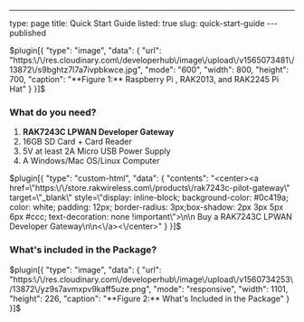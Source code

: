 ---
type: page
title: Quick Start Guide
listed: true
slug: quick-start-guide
---published

$plugin[{
    "type": "image",
    "data": {
        "url": "https:\/\/res.cloudinary.com\/developerhub\/image\/upload\/v1565073481\/13872\/s9bghtz7l7a7ivpbkwce.jpg",
        "mode": "600",
        "width": 800,
        "height": 700,
        "caption": "**Figure 1:** Raspberry Pi , RAK2013, and RAK2245 Pi Hat"
    }
}]$

### What do you need?

1. **RAK7243C LPWAN Developer Gateway**
2. 16GB SD Card + Card Reader
3. 5V at least 2A Micro USB Power Supply
4. A Windows/Mac OS/Linux Computer

$plugin[{
    "type": "custom-html",
    "data": {
        "contents": "<center><a href=\"https:\/\/store.rakwireless.com\/products\/rak7243c-pilot-gateway\" target=\"_blank\" style=\"display: inline-block; background-color: #0c419a; color: white; padding: 12px; border-radius: 3px;box-shadow: 2px 3px 5px 6px #ccc; text-decoration: none !important\">\n\n  Buy a RAK7243C LPWAN Developer Gateway\n\n<\/a><\/center>"
    }
}]$

### What's included in the Package?

$plugin[{
    "type": "image",
    "data": {
        "url": "https:\/\/res.cloudinary.com\/developerhub\/image\/upload\/v1560734253\/13872\/yz9s7avmxpv9kaff5uze.png",
        "mode": "responsive",
        "width": 1101,
        "height": 226,
        "caption": "**Figure 2:** What's Included in the Package"
    }
}]$

